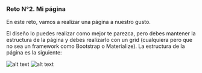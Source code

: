 ### Reto N°2. Mi página

En este reto, vamos a realizar una página a nuestro gusto.

El diseño lo puedes realizar como mejor te parezca, pero debes mantener la estructura de la página y debes realizarlo con un grid (cualquiera pero que no sea un framework como Bootstrap o Materialize). La estructura de la página es la siguiente:

![alt text](https://i.imgur.com/bppxRoI.png)
![alt text](https://i.imgur.com/itAJUbC.png)
